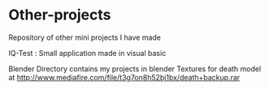 # Other-projects
Repository of other mini projects I have made

IQ-Test : Small application made in visual basic

Blender Directory contains my projects in blender
    Textures for death model at http://www.mediafire.com/file/t3g7on8h52bj1bx/death+backup.rar

